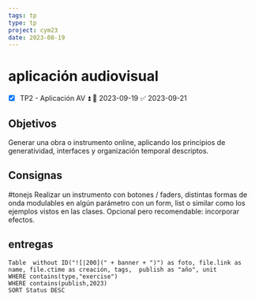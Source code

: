 ```yaml
---
tags: tp
type: tp
project: cym23
date: 2023-08-19
---
```


# aplicación audiovisual

- [x] TP2  - Aplicación AV ⏫ 📅 2023-09-19 ✅ 2023-09-21


## Objetivos

Generar una obra o instrumento online, aplicando los principios de generatividad, interfaces y organización temporal descriptos.

## Consignas
#tonejs
Realizar un instrumento con botones / faders, distintas formas de onda modulables en algún parámetro con un form, list o similar como los ejemplos vistos en las clases. Opcional pero recomendable: incorporar efectos.

## entregas


```dataview
Table  without ID("![|200](" + banner + ")") as foto, file.link as name, file.ctime as creación, tags,  publish as "año", unit
WHERE contains(type,"exercise")
WHERE contains(publish,2023)
SORT Status DESC
```